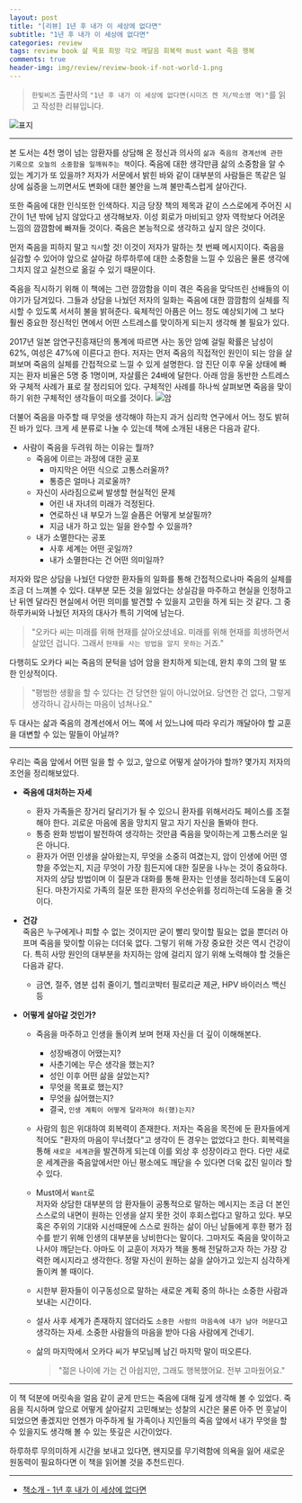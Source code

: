 ```yaml
---  
layout: post  
title: "[리뷰] 1년 후 내가 이 세상에 없다면"  
subtitle: "1년 후 내가 이 세상에 없다면"  
categories: review  
tags: review book 삶 목표 희망 각오 깨달음 회복력 must want 죽음 행복
comments: true  
header-img: img/review/review-book-if-not-world-1.png
---  
```

  
> `한빛비즈` 출판사의 `"1년 후 내가 이 세상에 없다면(시미즈 켄 저/박소영 역)"`를 읽고 작성한 리뷰입니다.  

![표지](https://theorydb.github.io/assets/img/review/review-book-if-not-world-1.png)  

---

본 도서는 4천 명이 넘는 암환자를 상담해 온 정신과 의사의 `삶과 죽음의 경계선에 관한 기록으로 오늘의 소중함을 일깨워주는 책`이다. 죽음에 대한 생각만큼 삶의 소중함을 알 수 있는 계기가 또 있을까? 저자가 서문에서 밝힌 바와 같이 대부분의 사람들은 똑같은 일상에 싫증을 느끼면서도 변화에 대한 불안을 느껴 불만족스럽게 살아간다. 

또한 죽음에 대한 인식또한 인색하다. 지금 당장 책의 제목과 같이 스스로에게 주어진 시간이 1년 밖에 남지 않았다고 생각해보자. 이성 회로가 마비되고 양자 역학보다 어려운 느낌의 깜깜함에 빠져들 것이다. 죽음은 본능적으로 생각하고 싶지 않은 것이다. 

먼저 죽음을 피하지 말고 `직시`할 것! 이것이 저자가 말하는 첫 번째 메시지이다. 죽음을 실감할 수 있어야 앞으로 살아갈 하루하루에 대한 소중함을 느낄 수 있음은 물론 생각에 그치지 않고 실천으로 옮길 수 있기 때문이다. 

죽음을 직시하기 위해 이 책에는 그런 깜깜함을 이미 겪은 죽음을 맞닥뜨린 선배들의 이야기가 담겨있다. 그들과 상담을 나눴던 저자의 일화는 죽음에 대한 깜깜함의 실체를 직시할 수 있도록 서서히 불을 밝혀준다. 육체적인 아픔은 어느 정도 예상되기에 그 보다 훨씬 중요한 정신적인 면에서 어떤 스트레스를 맞이하게 되는지 생각해 볼 필요가 있다. 

2017년 일본 암연구진흥재단의 통계에 따르면 사는 동안 암예 걸릴 확률은 남성이 62%, 여성은 47%에 이른다고 한다. 저자는 먼저 죽음의 직접적인 원인이 되는 암을 살펴보며 죽음의 실체를 간접적으로 느낄 수 있게 설명한다. 암 진단 이후 우울 상태에 빠지는 환자 비율은 5명 중 1명이며, 자살률은 24배에 달한다. 아래 암을 동반한 스트레스와 구체적 사례가 표로 잘 정리되어 있다. 구체적인 사례를 하나씩 살펴보면 죽음을 맞이하기 위한 구체적인 생각들이 떠오를 것이다.
![암](https://theorydb.github.io/assets/img/review/review-book-if-not-world-2.png)  

더불어 죽음을 마주할 때 무엇을 생각해야 하는지 과거 심리학 연구에서 어느 정도 밝혀진 바가 있다. 크게 세 분류로 나눌 수 있는데 책에 소개된 내용은 다음과 같다.

* 사람이 죽음을 두려워 하는 이유는 뭘까?  
  + 죽음에 이르는 과정에 대한 공포   
    - 마지막은 어떤 식으로 고통스러울까?
    - 통증은 얼마나 괴로울까?
  + 자신이 사라짐으로써 발생할 현실적인 문제   
    - 어린 내 자녀의 미래가 걱정된다.
    - 연로하신 내 부모가 느낄 슬픔은 어떻게 보살필까?
    - 지금 내가 하고 있는 일을 완수할 수 있을까?
  + 내가 소멸한다는 공포  
    - 사후 세계는 어떤 곳일까?
    - 내가 소멸한다는 건 어떤 의미일까?

저자와 많은 상담을 나눴던 다양한 환자들의 일화를 통해 간접적으로나마 죽음의 실체를 조금 더 느껴볼 수 있다. 대부분 모든 것을 잃었다는 상실감을 마주하고 현실을 인정하고 난 뒤엔 달라진 현실에서 어떤 의미를 발견할 수 있을지 고민을 하게 되는 것 같다. 그 중 하루카씨와 나눴던 저자의 대사가 특히 기억에 남는다.

> "오카다 씨는 미래를 위해 현재를 살아오셨네요. 미래를 위해 현재를 희생하면서 살았던 겁니다. 그래서 `현재를 사는 방법을 알지 못하는` 거죠."

다행히도 오카다 씨는 죽음의 문턱을 넘어 암을 완치하게 되는데, 완치 후의 그의 말 또한 인상적이다.

> "평범한 생활을 할 수 있다는 건 당연한 일이 아니었어요. 당연한 건 없다, 그렇게 생각하니 감사하는 마음이 넘쳐나요."

두 대사는 삶과 죽음의 경계선에서 어느 쪽에 서 있느냐에 따라 우리가 깨달아야 할 교훈을 대변할 수 있는 말들이 아닐까?

---

우리는 죽음 앞에서 어떤 일을 할 수 있고, 앞으로 어떻게 살아가야 할까? 몇가지 저자의 조언을 정리해보았다. 

* __죽음에 대처하는 자세__  
  + 환자 가족들은 장거리 달리기가 될 수 있으니 환자를 위해서라도 페이스를 조절해야 한다. 괴로운 마음에 몸을 망치지 말고 자기 자신을 돌봐야 한다.
  + 통증 완화 방법이 발전하여 생각하는 것만큼 죽음을 맞이하는게 고통스러운 일은 아니다.
  + 환자가 어떤 인생을 살아왔는지, 무엇을 소중히 여겼는지, 암이 인생에 어떤 영향을 주었는지, 지금 무엇이 가장 힘든지에 대한 질문을 나누는 것이 중요하다. 저자의 상담 방법이며 이 질문과 대화를 통해 환자는 인생을 정리하는데 도움이 된다. 마찬가지로 가족의 질문 또한 환자의 우선순위를 정리하는데 도움을 줄 것이다.

* __건강__  
  죽음은 누구에게나 피할 수 없는 것이지만 굳이 빨리 맞이할 필요는 없을 뿐더러 아프며 죽음을 맞이할 이유는 더더욱 없다. 그렇기 위해 가장 중요한 것은 역시 건강이다. 특히 사망 원인의 대부분을 차지하는 암에 걸리지 않기 위해 노력해야 할 것들은 다음과 같다.
  + 금연, 절주, 염분 섭취 줄이기, 헬리코박터 필로리균 제균, HPV 바이러스 백신 등

* __어떻게 살아갈 것인가?__  
  + 죽음을 마주하고 인생을 돌이켜 보며 현재 자신을 더 깊이 이해해본다.
    - 성장배경이 어땠는지? 
    - 사춘기에는 무슨 생각을 했는지?
    - 성인 이후 어떤 삶을 살았는지?
    - 무엇을 목표로 했는지?
    - 무엇을 싫어했는지?
    - 결국, `인생 계획이 어떻게 달라져야 하(했)는지?`

  + 사람의 힘은 위대하여 회복력이 존재한다. 저자는 죽음을 목전에 둔 환자들에게 적어도 "환자의 마음이 무너졌다"고 생각이 든 경우는 없었다고 한다. 회복력을 통해 `새로운 세계관`을 발견하게 되는데 이를 외상 후 성장이라고 한다. 다만 새로운 세계관을 죽음앞에서만 아닌 평소에도 깨닫을 수 있다면 더욱 값진 일이라 할 수 있다. 

  + Must에서 `Want`로  
    저자와 상담한 대부분의 암 환자들이 공통적으로 말하는 메시지는 조금 더 본인 스스로의 내면이 원하는 인생을 살지 못한 것이 후회스럽다고 말하고 있다. 부모 혹은 주위의 기대와 시선때문에 스스로 원하는 삶이 아닌 남들에게 후한 평가 점수를 받기 위해 인생의 대부분을 낭비한다는 말이다. 그마저도 죽음을 맞이하고 나서야 깨닫는다. 아마도 이 교훈이 저자가 책을 통해 전달하고자 하는 가장 강력한 메시지라고 생각한다. 정말 자신이 원하는 삶을 살아가고 있는지 심각하게 돌이켜 볼 때이다.

  + 시한부 환자들이 이구동성으로 말하는 새로운 계획 중의 하나는 소중한 사람과 보내는 시간이다.  

  + 설사 사후 세계가 존재하지 않더라도 `소중한 사람의 마음속에 내가 남아 머문다`고 생각하는 자세. 소중한 사람들의 마음을 받아 다음 사람에게 건네기.  
  
  + 삶의 마지막에서 오카다 씨가 부모님께 남긴 마지막 말이 떠오른다. 
    > "젊은 나이에 가는 건 아쉽지만, 그래도 행복했어요. 전부 고마웠어요."
  
---

이 책 덕분에 머릿속을 얼음 같이 굳게 만드는 죽음에 대해 깊게 생각해 볼 수 있었다. 죽음을 직시하며 앞으로 어떻게 살아갈지 고민해보는 성찰의 시간은 물론 아주 먼 훗날이 되었으면 좋겠지만 언젠가 마주하게 될 가족이나 지인들의 죽음 앞에서 내가 무엇을 할 수 있을지도 생각해 볼 수 있는 뜻깊은 시간이었다. 

하루하루 무의미하게 시간을 보내고 있다면, 왠지모를 무기력함에 의욕을 잃어 새로운 원동력이 필요하다면 이 책을 읽어볼 것을 추천드린다.

---

* [책소개 - 1년 후 내가 이 세상에 없다면](http://www.yes24.com/Product/Goods/100297934)

